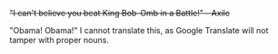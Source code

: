 ~~"I can't believe you beat King Bob-Omb in a Battle!" - Axile~~

"Obama! Obama!" I cannot translate this, as Google Translate will not tamper with proper nouns.
